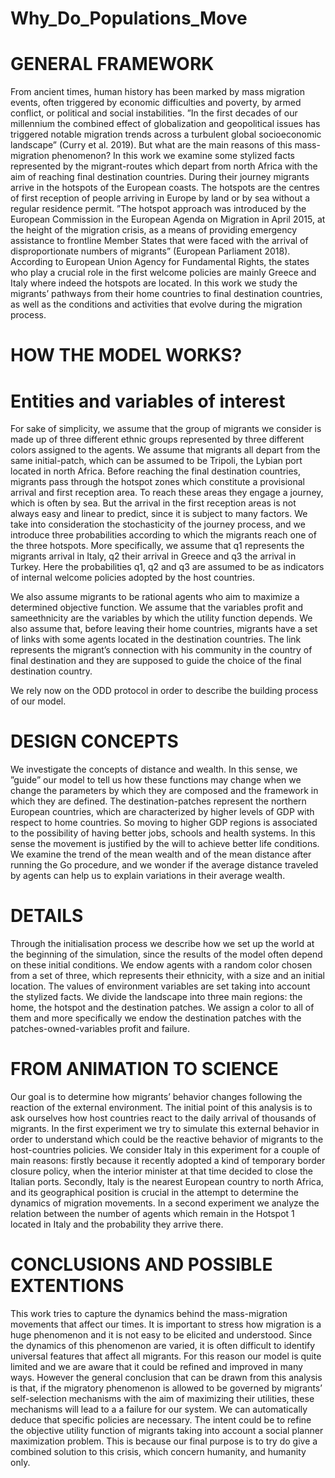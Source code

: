 # Why_Do_Populations_Move

# GENERAL FRAMEWORK

From ancient times, human history has been marked by mass migration events, often triggered by economic difficulties and poverty, by armed conflict, or political and social instabilities. ”In the first decades of our millennium the combined effect of globalization and geopolitical issues has triggered notable migration trends across a turbulent global socioeconomic landscape” (Curry et al. 2019). But what are the main reasons of this mass-migration phenomenon? 
In this work we examine some stylized facts represented by the migrant-routes which depart from north Africa with the aim of reaching final destination countries. During their journey migrants arrive in the hotspots of the European coasts. The hotspots are the centres of first reception of people arriving in Europe by land or by sea without a regular residence permit. ”The hotspot approach was introduced by the European Commission in the European Agenda on Migration in April 2015, at the height of the migration crisis, as a means of providing emergency assistance to frontline Member States that were faced with the arrival of disproportionate numbers of migrants” (European Parliament 2018). According to European Union Agency for Fundamental Rights, the states who play a crucial role in the first welcome policies are mainly Greece and Italy where indeed the hotspots are located. 
In this work we study the migrants’ pathways from their home countries to final destination countries, as well as the conditions and activities that evolve during the migration process.

# HOW THE MODEL WORKS?

# Entities and variables of interest

For sake of simplicity, we assume that the group of migrants we consider is made up of three different ethnic groups represented by three different colors assigned to the agents. We assume that migrants all depart from the same initial-patch, which can be assumed to be Tripoli, the Lybian port located in north Africa. Before reaching the final destination countries, migrants pass through the hotspot zones which constitute a provisional arrival and first reception area. To reach these areas they engage a journey, which is often by sea. But the arrival in the first reception areas is not always easy and linear to predict, since it is subject to many factors. We take into consideration the
stochasticity of the journey process, and we introduce three probabilities according to which the migrants reach one of the three hotspots. More specifically, we assume that q1 represents the migrants arrival in Italy, q2 their arrival in Greece and q3 the arrival in Turkey. Here the probabilities q1, q2 and q3 are assumed to be as indicators of internal welcome policies adopted by the host countries.

We also assume migrants to be rational agents who aim to maximize a determined objective function. We assume that the variables profit and sameethnicity are the variables by which the utility function depends. We also assume that, before leaving their home countries, migrants have a set of links with some agents located in the destination countries. The link represents the migrant’s connection with his community in the country of final destination and they are supposed to guide the choice of the final destination country.

We rely now on the ODD protocol in order to describe the building process of our model.

# DESIGN CONCEPTS

We investigate the concepts of distance and wealth. In this sense, we ”guide” our model to tell us how these functions may change when we change the parameters by which they are composed and the framework in which they are defined. The destination-patches represent the northern European countries, which are characterized by higher levels of GDP with respect to home countries. So moving to higher GDP regions is associated to the possibility of having better jobs, schools and health systems. In this sense the movement is justified by the will to achieve better life conditions. We examine the trend of the mean wealth and of the mean distance after running the Go procedure, and we wonder if the average distance traveled by agents can help us to explain variations in their average wealth. 

# DETAILS

Through the initialisation process we describe how we set up the world at the beginning of the simulation, since the results of the model often depend on these initial conditions. We endow agents with a random color chosen from a set of three, which represents their ethnicity, with a size and an initial location. The values of environment variables are set taking into account the stylized facts. We divide the landscape into three main regions: the home, the hotspot and the destination patches. We assign a color to all of them and more specifically we endow the destination patches with the patches-owned-variables profit and failure.

# FROM ANIMATION TO SCIENCE

Our goal is to determine how migrants’ behavior changes following the reaction of the external environment. The initial point of this analysis is to ask ourselves how host countries react to the daily arrival of thousands of migrants. In the first experiment we try to simulate this external behavior in order to understand which could be the reactive behavior of migrants to the host-countries policies. We consider Italy in this experiment for a couple of main reasons: firstly because it recently adopted a kind of temporary border closure policy, when the interior minister at that time decided to close the Italian ports. Secondly, Italy is the nearest European country to north
Africa, and its geographical position is crucial in the attempt to determine the dynamics of migration movements. In a second experiment we analyze the relation between the number of agents which remain in the Hotspot 1 located in Italy and the probability they arrive there. 


# CONCLUSIONS AND POSSIBLE EXTENTIONS

This work tries to capture the dynamics behind the mass-migration movements that affect our times. It is important to stress how migration is a huge phenomenon and it is not easy to be elicited and understood. Since the dynamics of this phenomenon are varied, it is often difficult to identify universal features that affect all migrants. For this reason our model is quite limited and we are aware that it could be refined and improved in many ways. However the general conclusion that can be drawn from this analysis is that, if the migratory phenomenon is allowed to be governed by migrants’ self-selection mechanisms with the aim of maximizing their utilities, these mechanisms will lead to a a failure for our system. We can automatically deduce that specific policies are necessary. The intent could be to refine the objective utility function
of migrants taking into account a social planner maximization problem. This is because our final purpose is to try do give a combined solution to this crisis, which concern humanity, and humanity only.
